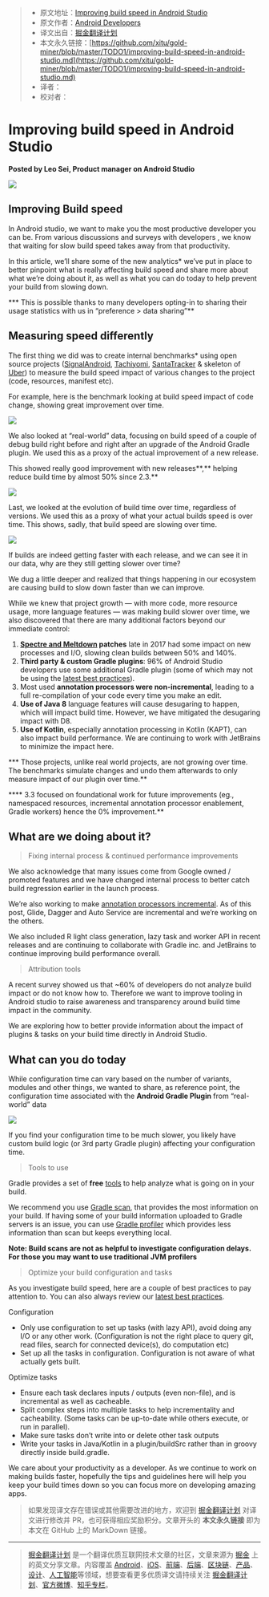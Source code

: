 > * 原文地址：[Improving build speed in Android Studio](https://medium.com/androiddevelopers/improving-build-speed-in-android-studio-3e1425274837)
> * 原文作者：[Android Developers](https://medium.com/@AndroidDev)
> * 译文出自：[掘金翻译计划](https://github.com/xitu/gold-miner)
> * 本文永久链接：[https://github.com/xitu/gold-miner/blob/master/TODO1/improving-build-speed-in-android-studio.md](https://github.com/xitu/gold-miner/blob/master/TODO1/improving-build-speed-in-android-studio.md)
> * 译者：
> * 校对者：

# Improving build speed in Android Studio

**Posted by Leo Sei, Product manager on Android Studio**

![](https://cdn-images-1.medium.com/max/2048/1*_aiGAO6qGx71h8VOZpo2ww.png)

## Improving Build speed

In Android studio, we want to make you the most productive developer you can be. From various discussions and surveys with developers , we know that waiting for slow build speed takes away from that productivity.

In this article, we’ll share some of the new analytics* we’ve put in place to better pinpoint what is really affecting build speed and share more about what we’re doing about it, as well as what you can do today to help prevent your build from slowing down.

*** This is possible thanks to many developers opting-in to sharing their usage statistics with us in “preference > data sharing”**

## Measuring speed differently

The first thing we did was to create internal benchmarks* using open source projects ([SignalAndroid](https://github.com/signalapp/Signal-Android/archive/v4.19.1.zip), [Tachiyomi](https://github.com/inorichi/tachiyomi/archive/014bb2f42634765ae2fec487cf3b8dc779f23f7b.zip), [SantaTracker](https://github.com/google/santa-tracker-android) & skeleton of [Uber](https://github.com/kageiit/android-studio-gradle-test.git)) to measure the build speed impact of various changes to the project (code, resources, manifest etc).

For example, here is the benchmark looking at build speed impact of code change, showing great improvement over time.

![](https://cdn-images-1.medium.com/max/2404/0*HgKjMF_Usu73_ihR)

We also looked at “real-world” data, focusing on build speed of a couple of debug build right before and right after an upgrade of the Android Gradle plugin. We used this as a proxy of the actual improvement of a new release.

This showed really good improvement with new releases**,** helping reduce build time by almost 50% since 2.3.**

![](https://cdn-images-1.medium.com/max/2992/0*l55G21vNHzBc-D7D)

Last, we looked at the evolution of build time over time, regardless of versions. We used this as a proxy of what your actual builds speed is over time. This shows, sadly, that build speed are slowing over time.

![](https://cdn-images-1.medium.com/max/2400/0*6_PsXttatVBSBJdd)

If builds are indeed getting faster with each release, and we can see it in our data, why are they still getting slower over time?

We dug a little deeper and realized that things happening in our ecosystem are causing build to slow down faster than we can improve.

While we knew that project growth — with more code, more resource usage, more language features — was making build slower over time, we also discovered that there are many additional factors beyond our immediate control:

1. **[Spectre and Meltdown](https://meltdownattack.com/) patches** late in 2017 had some impact on new processes and I/O, slowing clean builds between 50% and 140%.
2. **Third party & custom Gradle plugins**: 96% of Android Studio developers use some additional Gradle plugin (some of which may not be using the [latest best practices](https://developer.android.com/studio/build/optimize-your-build)).
3. Most used **annotation processors were non-incremental**, leading to a full re-compilation of your code every time you make an edit.
4. **Use of Java 8** language features will cause desugaring to happen, which will impact build time. However, we have mitigated the desugaring impact with D8.
5. **Use of Kotlin**, especially annotation processing in Kotlin (KAPT), can also impact build performance. We are continuing to work with JetBrains to minimize the impact here.

*** Those projects, unlike real world projects, are not growing over time. The benchmarks simulate changes and undo them afterwards to only measure impact of our plugin over time.**

**** 3.3 focused on foundational work for future improvements (eg., namespaced resources, incremental annotation processor enablement, Gradle workers) hence the 0% improvement.**

## What are we doing about it?

> Fixing internal process & continued performance improvements

We also acknowledge that many issues come from Google owned / promoted features and we have changed internal process to better catch build regression earlier in the launch process.

We’re also working to make [annotation processors incremental](https://developer.android.com/studio/build/optimize-your-build#annotation_processors). As of this post, Glide, Dagger and Auto Service are incremental and we’re working on the others.

We also included R light class generation, lazy task and worker API in recent releases and are continuing to collaborate with Gradle inc. and JetBrains to continue improving build performance overall.

> Attribution tools

A recent survey showed us that ~60% of developers do not analyze build impact or do not know how to. Therefore we want to improve tooling in Android studio to raise awareness and transparency around build time impact in the community.

We are exploring how to better provide information about the impact of plugins & tasks on your build time directly in Android Studio.

## What can you do today

While configuration time can vary based on the number of variants, modules and other things, we wanted to share, as reference point, the configuration time associated with the **Android Gradle Plugin** from “real-world” data

![](https://cdn-images-1.medium.com/max/2400/0*-ArOM3hHce2x6Xsl)

If you find your configuration time to be much slower, you likely have custom build logic (or 3rd party Gradle plugin) affecting your configuration time.

> Tools to use

Gradle provides a set of **free** [tools](https://guides.gradle.org/performance/) to help analyze what is going on in your build.

We recommend you use [Gradle scan](https://guides.gradle.org/performance/#build_scans), that provides the most information on your build. If having some of your build information uploaded to Gradle servers is an issue, you can use [Gradle profiler](https://guides.gradle.org/performance/#profile_report) which provides less information than scan but keeps everything local.

**Note: Build scans are not as helpful to investigate configuration delays. For those you may want to use traditional JVM profilers**

> Optimize your build configuration and tasks

As you investigate build speed, here are a couple of best practices to pay attention to. You can also always review our [latest best practices](https://developer.android.com/studio/build/optimize-your-build).

Configuration

* Only use configuration to set up tasks (with lazy API), avoid doing any I/O or any other work. (Configuration is not the right place to query git, read files, search for connected device(s), do computation etc)
* Set up all the tasks in configuration. Configuration is not aware of what actually gets built.

Optimize tasks

* Ensure each task declares inputs / outputs (even non-file), and is incremental as well as cacheable.
* Split complex steps into multiple tasks to help incrementality and cacheability. 
(Some tasks can be up-to-date while others execute, or run in parallel).
* Make sure tasks don’t write into or delete other task outputs
* Write your tasks in Java/Kotlin in a plugin/buildSrc rather than in groovy directly inside build.gradle.

We care about your productivity as a developer. As we continue to work on making builds faster, hopefully the tips and guidelines here will help you keep your build times down so you can focus more on developing amazing apps.

> 如果发现译文存在错误或其他需要改进的地方，欢迎到 [掘金翻译计划](https://github.com/xitu/gold-miner) 对译文进行修改并 PR，也可获得相应奖励积分。文章开头的 **本文永久链接** 即为本文在 GitHub 上的 MarkDown 链接。

---

> [掘金翻译计划](https://github.com/xitu/gold-miner) 是一个翻译优质互联网技术文章的社区，文章来源为 [掘金](https://juejin.im) 上的英文分享文章。内容覆盖 [Android](https://github.com/xitu/gold-miner#android)、[iOS](https://github.com/xitu/gold-miner#ios)、[前端](https://github.com/xitu/gold-miner#前端)、[后端](https://github.com/xitu/gold-miner#后端)、[区块链](https://github.com/xitu/gold-miner#区块链)、[产品](https://github.com/xitu/gold-miner#产品)、[设计](https://github.com/xitu/gold-miner#设计)、[人工智能](https://github.com/xitu/gold-miner#人工智能)等领域，想要查看更多优质译文请持续关注 [掘金翻译计划](https://github.com/xitu/gold-miner)、[官方微博](http://weibo.com/juejinfanyi)、[知乎专栏](https://zhuanlan.zhihu.com/juejinfanyi)。
